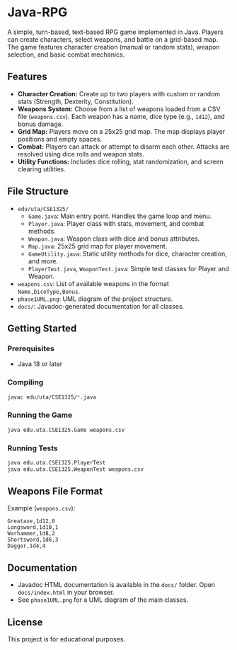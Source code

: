 # Java-RPG

A simple, turn-based, text-based RPG game implemented in Java. Players can create characters, select weapons, and battle on a grid-based map. The game features character creation (manual or random stats), weapon selection, and basic combat mechanics.

## Features
- **Character Creation:** Create up to two players with custom or random stats (Strength, Dexterity, Constitution).
- **Weapons System:** Choose from a list of weapons loaded from a CSV file (`weapons.csv`). Each weapon has a name, dice type (e.g., `1d12`), and bonus damage.
- **Grid Map:** Players move on a 25x25 grid map. The map displays player positions and empty spaces.
- **Combat:** Players can attack or attempt to disarm each other. Attacks are resolved using dice rolls and weapon stats.
- **Utility Functions:** Includes dice rolling, stat randomization, and screen clearing utilities.

## File Structure
- `edu/uta/CSE1325/`
  - `Game.java`: Main entry point. Handles the game loop and menu.
  - `Player.java`: Player class with stats, movement, and combat methods.
  - `Weapon.java`: Weapon class with dice and bonus attributes.
  - `Map.java`: 25x25 grid map for player movement.
  - `GameUtility.java`: Static utility methods for dice, character creation, and more.
  - `PlayerTest.java`, `WeaponTest.java`: Simple test classes for Player and Weapon.
- `weapons.csv`: List of available weapons in the format `Name,DiceType,Bonus`.
- `phase1UML.png`: UML diagram of the project structure.
- `docs/`: Javadoc-generated documentation for all classes.

## Getting Started

### Prerequisites
- Java 18 or later

### Compiling
```sh
javac edu/uta/CSE1325/*.java
```

### Running the Game
```sh
java edu.uta.CSE1325.Game weapons.csv
```

### Running Tests
```sh
java edu.uta.CSE1325.PlayerTest
java edu.uta.CSE1325.WeaponTest weapons.csv
```

## Weapons File Format
Example (`weapons.csv`):
```
Greataxe,1d12,0
Longsword,1d10,1
Warhammer,1d8,2
Shortsword,1d6,3
Dagger,1d4,4
```

## Documentation
- Javadoc HTML documentation is available in the `docs/` folder. Open `docs/index.html` in your browser.
- See `phase1UML.png` for a UML diagram of the main classes.

## License
This project is for educational purposes.
